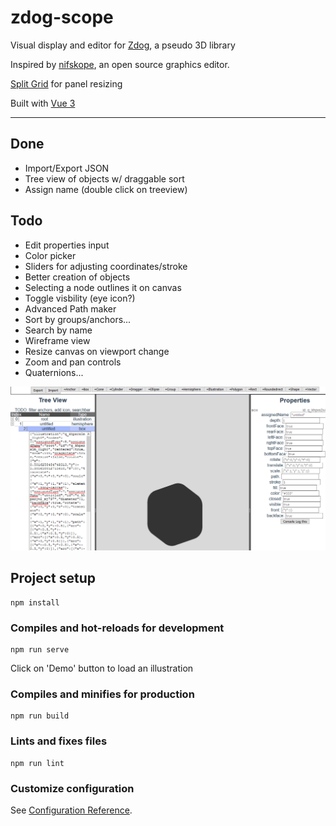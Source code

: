 # zdog-scope
Visual display and editor for [Zdog](https://zzz.dog/), a pseudo 3D library

Inspired by [nifskope](http://www.niftools.org/), an open source graphics editor.


[Split Grid](https://github.com/nathancahill/split/tree/master/packages/split-grid) for panel resizing

Built with [Vue 3](https://v3.vuejs.org/)

---
## Done
- Import/Export JSON
- Tree view of objects w/ draggable sort
- Assign name (double click on treeview)

## Todo
- Edit properties input
- Color picker
- Sliders for adjusting coordinates/stroke
- Better creation of objects
- Selecting a node outlines it on canvas
- Toggle visbility (eye icon?)
- Advanced Path maker
- Sort by groups/anchors...
- Search by name
- Wireframe view
- Resize canvas on viewport change
- Zoom and pan controls
- Quaternions...


![Screenshot of the editor with an item selected](https://raw.githubusercontent.com/ceruulean/zdog-scope/master/public/Capture.PNG)

## Project setup
```
npm install
```

### Compiles and hot-reloads for development
```
npm run serve
```

Click on 'Demo' button to load an illustration

### Compiles and minifies for production
```
npm run build
```

### Lints and fixes files
```
npm run lint
```

### Customize configuration
See [Configuration Reference](https://cli.vuejs.org/config/).
